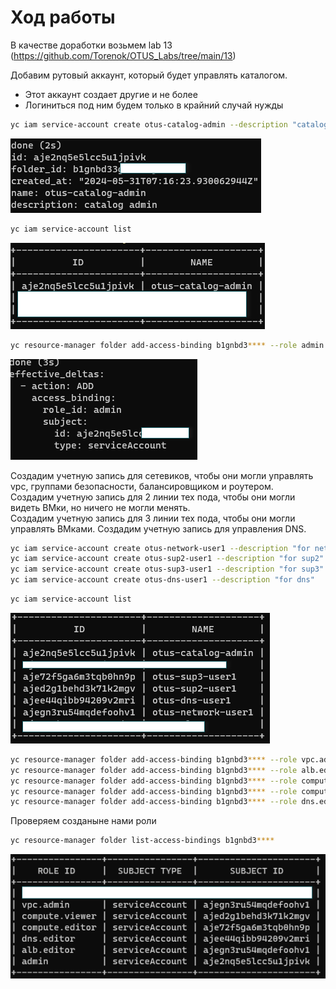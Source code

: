 # Ход работы

В качестве доработки возьмем lab 13 (https://github.com/Torenok/OTUS_Labs/tree/main/13)

Добавим рутовый аккаунт, который будет управлять каталогом.
  - Этот аккаунт создает другие и не более
  - Логиниться под ним будем только в крайний случай нужды

```bash
yc iam service-account create otus-catalog-admin --description "catalog admin"
```
![img.png](files/catalog-admin01.png)

```bash
yc iam service-account list
```
![img.png](files/catalog-admin02.png)

```bash
yc resource-manager folder add-access-binding b1gnbd3**** --role admin --subject serviceAccount:aje2nq5e5lcc5u1jpivk
```
![img.png](files/catalog-admin03.png)

Создадим учетную запись для сетевиков, чтобы они могли управлять vpc, группами безопасности, балансировщиком и роутером.<br>
Создадим учетную запись для 2 линии тех пода, чтобы они могли видеть ВМки, но ничего не могли менять.<br>
Создадим учетную запись для 3 линии тех пода, чтобы они могли управлять ВМками.
Создадим учетную запись для управления DNS.

```bash
yc iam service-account create otus-network-user1 --description "for network support"
yc iam service-account create otus-sup2-user1 --description "for sup2"
yc iam service-account create otus-sup3-user1 --description "for sup3"
yc iam service-account create otus-dns-user1 --description "for dns"
```

```bash
yc iam service-account list
```
![img.png](files/service-account01.png)

```bash
yc resource-manager folder add-access-binding b1gnbd3**** --role vpc.admin --subject serviceAccount:ajegn3ru54mqdefoohv1
yc resource-manager folder add-access-binding b1gnbd3**** --role alb.editor --subject serviceAccount:ajegn3ru54mqdefoohv1
yc resource-manager folder add-access-binding b1gnbd3**** --role compute.viewer --subject serviceAccount:ajed2g1behd3k71k2mgv
yc resource-manager folder add-access-binding b1gnbd3**** --role compute.editor --subject serviceAccount:aje72f5ga6m3tqb0hn9p
yc resource-manager folder add-access-binding b1gnbd3**** --role dns.editor --subject serviceAccount:ajee44qibb94209v2mri
```
Проверяем созданыне нами роли
```bash
yc resource-manager folder list-access-bindings b1gnbd3****
```
![img.png](files/roles.png)

